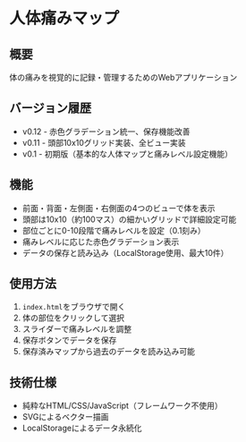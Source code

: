 # 人体痛みマップ

## 概要
体の痛みを視覚的に記録・管理するためのWebアプリケーション

## バージョン履歴
- v0.12 - 赤色グラデーション統一、保存機能改善
- v0.11 - 頭部10x10グリッド実装、全ビュー実装
- v0.1 - 初期版（基本的な人体マップと痛みレベル設定機能）

## 機能
- 前面・背面・左側面・右側面の4つのビューで体を表示
- 頭部は10x10（約100マス）の細かいグリッドで詳細設定可能
- 部位ごとに0-10段階で痛みレベルを設定（0.1刻み）
- 痛みレベルに応じた赤色グラデーション表示
- データの保存と読み込み（LocalStorage使用、最大10件）

## 使用方法
1. `index.html`をブラウザで開く
2. 体の部位をクリックして選択
3. スライダーで痛みレベルを調整
4. 保存ボタンでデータを保存
5. 保存済みマップから過去のデータを読み込み可能

## 技術仕様
- 純粋なHTML/CSS/JavaScript（フレームワーク不使用）
- SVGによるベクター描画
- LocalStorageによるデータ永続化